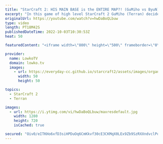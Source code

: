 ```yaml
---
title: "StarCraft 2: HIS MAIN BASE is the ENTIRE MAP?! (GuMiho vs ByuN)"
excerpt: "In this game of high level StarCraft 2 GuMiho (Terran) decides to proxy most of his buildings in the early game. It is as if the entire map is his main base. This is a Terran versus Terarn where he's facing off against ByuN (Terran).  Support my work on Patreon: https://www.patreon.com/lowkotv Become"
originalUrl: https://youtube.com/watch?v=hwDaBoQLbuw
type: video
length: PT18M42S
publishedDateTime: 2022-10-03T10:30:53Z
heat: 50

featuredContent: "<iframe width=\"800\" height=\"500\" frameborder=\"0\" src=\"https://www.youtube.com/embed/hwDaBoQLbuw\" allow=\"accelerometer; autoplay; encrypted-media; gyroscope; picture-in-picture\" allowfullscreen></iframe>"

provider:
  name: LowkoTV
  domain: lowko.tv
  images:
    - url: https://everyday-cc.github.io/starcraft2/assets/images/organizations/lowko.tv-50x50.jpg
      width: 50
      height: 50

topics:
  - StarCraft 2
  - Terran

images:
  - url: https://i.ytimg.com/vi/hwDaBoQLbuw/maxresdefault.jpg
    width: 1280
    height: 720
    isCached: true

secured: "Oiv0/eITKHo6xfD3siHPDuOq6CmKkvf30cE3CKMqX0LEx9Zb9SzRXXndvclPqr8ctIQdOVqIz28Je9gqJVkkNnHKoaWDngt+VTsDl4uQN5LzFBBU4N+/gI/U/iLsOz48eoStxS4Z+SRwQ3BTsEYY3ohVTyqu4fNxaTV7iWdhsF+FDJJ5VujJB0SaqjmC75udTXkXfu4xF7VNE18p2qqSK5Col2IrMHmXrZfwn566o/X4iap/v3pKyZE3QVYkLhzryq5hIPGMV3UA4Ei6fYBop1Rr6a/jYr8hWdsZMr3RxOCwqINEERP9yJ+9RZT/0LPT7ZX0raV1jiFIaev2ay7gMINYR6x6PgHr2M9o8EUAQqlkO0GBhXpXneiDoJiFnf4qjif6QN8aSQYdjdukg5fw6+7LaMqbT5qwDlEY1rw1bNk=;NA07uJkIVXSluxNyfrNwsg=="
---
```


